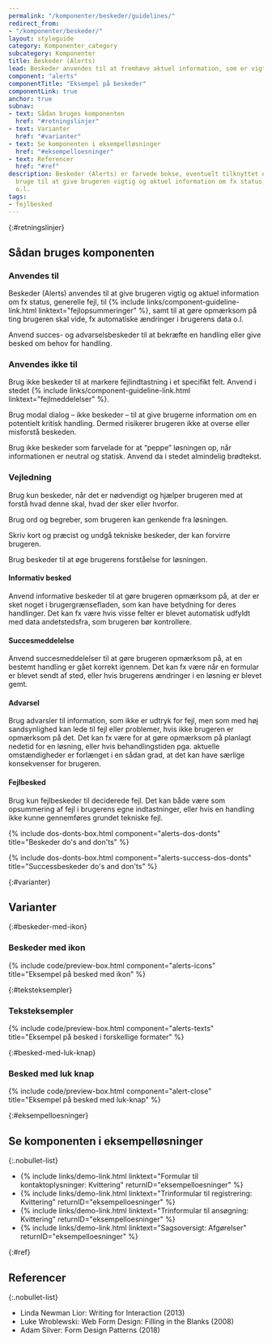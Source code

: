 ```yaml
---
permalink: "/komponenter/beskeder/guidelines/"
redirect_from:
- "/komponenter/beskeder/"
layout: styleguide
category: Komponenter_category
subcategory: Komponenter
title: Beskeder (Alerts)
lead: Beskeder anvendes til at fremhæve aktuel information, som er vigtig for brugeren.
component: "alerts"
componentTitle: "Eksempel på beskeder"
componentLink: true
anchor: true
subnav:
- text: Sådan bruges komponenten
  href: "#retningslinjer"
- text: Varianter
  href: "#varianter"
- text: Se komponenten i eksempelløsninger
  href: "#eksempelloesninger"
- text: Referencer
  href: "#ref"
description: Beskeder (Alerts) er farvede bokse, eventuelt tilknyttet et ikon, du kan
  bruge til at give brugeren vigtig og aktuel information om fx status, fejl, opdateringer,
  o.l.
tags:
- fejlbesked
---
```


{:#retningslinjer}
## Sådan bruges komponenten

### Anvendes til

Beskeder (Alerts) anvendes til at give brugeren vigtig og aktuel information om fx status, generelle fejl, til {% include links/component-guideline-link.html linktext="fejlopsummeringer" %}, samt til at gøre opmærksom på ting brugeren skal vide, fx automatiske ændringer i brugerens data o.l.

Anvend succes- og advarselsbeskeder til at bekræfte en handling eller give besked om behov for handling.

### Anvendes ikke til

Brug ikke beskeder til at markere fejlindtastning i et specifikt felt. Anvend i stedet {% include links/component-guideline-link.html linktext="fejlmeddelelser" %}.

Brug modal dialog – ikke beskeder – til at give brugerne information om en potentielt kritisk handling. Dermed risikerer brugeren ikke at overse eller misforstå beskeden.

Brug ikke beskeder som farvelade for at “peppe” løsningen op, når informationen er neutral og statisk. Anvend da i stedet almindelig brødtekst.

### Vejledning

Brug kun beskeder, når det er nødvendigt og hjælper brugeren med at forstå hvad denne skal, hvad der sker eller hvorfor. 

Brug ord og begreber, som brugeren kan genkende fra løsningen.

Skriv kort og præcist og undgå tekniske beskeder, der kan forvirre brugeren.

Brug beskeder til at øge brugerens forståelse for løsningen.

#### Informativ besked

Anvend informative beskeder til at gøre brugeren opmærksom på, at der er sket noget i brugergrænsefladen, som kan have betydning for deres handlinger. Det kan fx være hvis visse felter er blevet automatisk udfyldt med data andetstedsfra, som brugeren bør kontrollere.
 
#### Succesmeddelelse

Anvend succesmeddelelser til at gøre brugeren opmærksom på, at en bestemt handling er gået korrekt igennem. Det kan fx være når en formular er blevet sendt af sted, eller hvis brugerens ændringer i en løsning er blevet gemt. 
 
#### Advarsel

Brug advarsler til information, som ikke er udtryk for fejl, men som med høj sandsynlighed kan lede til fejl eller problemer, hvis ikke brugeren er opmærksom på det. Det kan fx være for at gøre opmærksom på planlagt nedetid for en løsning, eller hvis behandlingstiden pga. aktuelle omstændigheder er forlænget i en sådan grad, at det kan have særlige konsekvenser for brugeren. 
 
#### Fejlbesked

Brug kun fejlbeskeder til deciderede fejl. Det kan både være som opsummering af fejl i brugerens egne indtastninger, eller hvis en handling ikke kunne gennemføres grundet tekniske fejl. 

{% include dos-donts-box.html component="alerts-dos-donts" title="Beskeder do's and don'ts" %}

{% include dos-donts-box.html component="alerts-success-dos-donts" title="Successbeskeder do's and don'ts" %}

{:#varianter}
## Varianter

{:#beskeder-med-ikon}
### Beskeder med ikon

{% include code/preview-box.html component="alerts-icons" title="Eksempel på besked med ikon" %}

{:#teksteksempler}
### Teksteksempler

{% include code/preview-box.html component="alerts-texts" title="Eksempel på besked i forskellige formater" %}

{:#besked-med-luk-knap}
### Besked med luk knap

{% include code/preview-box.html component="alert-close" title="Eksempel på besked med luk-knap" %}

{:#eksempelloesninger}
## Se komponenten i eksempelløsninger

{:.nobullet-list}
- {% include links/demo-link.html linktext="Formular til kontaktoplysninger: Kvittering" returnID="eksempelloesninger" %}
- {% include links/demo-link.html linktext="Trinformular til registrering: Kvittering" returnID="eksempelloesninger" %}
- {% include links/demo-link.html linktext="Trinformular til ansøgning: Kvittering" returnID="eksempelloesninger" %}
- {% include links/demo-link.html linktext="Sagsoversigt: Afgørelser" returnID="eksempelloesninger" %}

{:#ref}
## Referencer

{:.nobullet-list}
- Linda Newman Lior: Writing for Interaction (2013)
- Luke Wroblewski: Web Form Design: Filling in the Blanks (2008)
- Adam Silver: Form Design Patterns (2018)